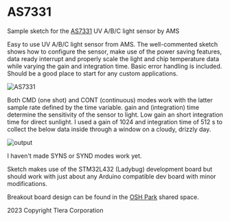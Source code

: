 # AS7331
Sample sketch for the [AS7331](https://www.mouser.com/catalog/specsheets/amsOsram_AS7331_DS001047_1-00.pdf) UV A/B/C light sensor by AMS

Easy to use UV A/B/C light sensor from AMS. The well-commented sketch shows how to configure the sensor, make use of the power saving features, data ready interrupt and properly scale the light and chip temperature data while varying the gain and integration time. Basic error handling is included. Should be a good place to start for any custom applications.

![AS7331](https://user-images.githubusercontent.com/6698410/215298161-abc613b3-15e3-4a7d-9e9e-55e6fc9d6ac8.jpg)

Both CMD (one shot) and CONT (continuous) modes work with the latter sample rate defined by the time variable. gain and (integration) time determine the sensitivity of the sensor to light. Low gain an short integration time for direct sunlight. I used a gain of 1024 and integration time of 512 s to collect the below data inside through a window on a cloudy, drizzly day.

![output](https://user-images.githubusercontent.com/6698410/215355679-dce4a8ac-84da-4aaa-996b-fb7d1a03ee3d.jpg)

I haven't made SYNS or SYND modes work yet.

Sketch makes use of the STM32L432 (Ladybug) development board but should work with just about any Arduino compatible dev board with minor modifications.

Breakout board design can be found in the [OSH Park](https://oshpark.com/shared_projects/UWxzGGvE) shared space.

2023 Copyright Tlera Corporation
